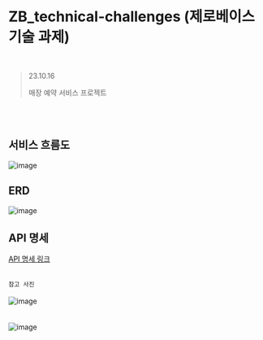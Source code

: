 # ZB_technical-challenges (제로베이스 기술 과제)
<br>   

> 23.10.16
>    
> 매장 예약 서비스 프로젝트

<br><br>

## 서비스 흐름도
![image](https://github.com/JoHyungJun/ZB_technical-challenges/assets/56953934/33c7271b-f1d8-470a-a65d-4ef61266c7d0)

## ERD
![image](https://github.com/JoHyungJun/ZB_technical-challenges/assets/56953934/7b1f3446-ef0e-4b0c-a90b-1e77b744063a)

## API 명세
[API 명세 링크](https://proud-thief-ae8.notion.site/ZB-API-7d9ec887c2434dd497abafcde539fd63?pvs=4)
<br><br>

`참고 사진`
<br><br>
![image](https://github.com/JoHyungJun/ZB_technical-challenges/assets/56953934/d50990db-5fd4-4c78-8d19-c9c4625fddea)
<br><br><br>
![image](https://github.com/JoHyungJun/ZB_technical-challenges/assets/56953934/435cbb6c-d0d6-459a-97d1-2c780474d00f)
